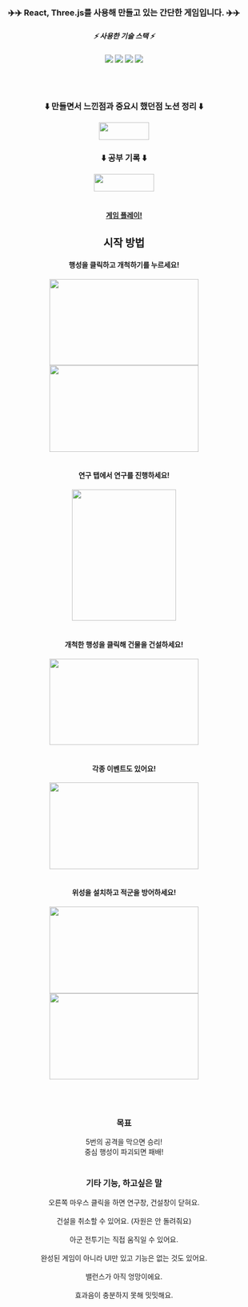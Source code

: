 <div align=center>
  
### :airplane::airplane: React, Three.js를 사용해 만들고 있는 간단한 게임입니다. :airplane::airplane:
  
#####  :zap:  사용한 기술 스택 :zap:
  
<img src="https://img.shields.io/badge/javaScript-F7DF1E?style=flat-square&logo=JavaScript&logoColor=white"/>
<img src="https://img.shields.io/badge/CSS3-1572B6?style=flat-square&logo=CSS3&logoColor=white"/>
<img src="https://img.shields.io/badge/React-61DAFB?style=flat-square&logo=React&logoColor=white"/>
<img src="https://img.shields.io/badge/Three-000000?style=flat-square&logo=three.js&logoColor=white"/>
  
<br/><br/>
### :arrow_down: 만들면서 느낀점과 중요시 했던점 노션 정리 :arrow_down:
  <a href="https://green-consonant-515.notion.site/Three-js-project-058bba84059d4936a1eb8237650911ef">
<img src="https://img.shields.io/badge/정리-000000?style=flat-square&logo=Notion&logoColor=white" width="100" height="35"/></a>
  
### :arrow_down: 공부 기록 :arrow_down:
  <a href="https://green-consonant-515.notion.site/9a88fdbad2394fb0b5a30df3221458f5?v=bc4ae03b7b554c1face6d482003c8f66">
<img src="https://img.shields.io/badge/공부기록-000000?style=flat-square&logo=Notion&logoColor=white" width="120" height="35"/></a>
<br/><br/>
  
####  <a href="https://mjkm9163.github.io/index.html">게임 플레이!</a>
  
## 시작 방법
  #### 행성을 클릭하고 개척하기를 누르세요!
  <img src="https://user-images.githubusercontent.com/78360207/162148238-d473c008-515b-4198-bf85-2a8980867804.gif"  width="297.5" height="172.55">
  <img src="https://user-images.githubusercontent.com/78360207/162148294-e3946c4c-28c1-4357-9495-c3a39519d0ab.gif"  width="297.5" height="172.55">
<br/><br/>

#### 연구 탭에서 연구를 진행하세요!
  <img src="https://user-images.githubusercontent.com/78360207/162149335-96203f51-af72-42b5-bc82-a2e7c65acd1f.gif"  width="208.25" height="262.395">
<br/><br/>
  
#### 개척한 행성을 클릭해 건물을 건설하세요!
  <img src="https://user-images.githubusercontent.com/78360207/162150137-a6e16af2-147b-4340-8484-cac82c8273f4.gif"  width="297.5" height="172.55">
<br/><br/>
  
#### 각종 이벤트도 있어요!
  <img src="https://user-images.githubusercontent.com/78360207/162153420-d55290b5-c0fe-4b57-842f-ac2afc7a432c.gif"  width="297.5" height="172.55">
<br/><br/>
  
#### 위성을 설치하고 적군을 방어하세요!
  <img src="https://user-images.githubusercontent.com/78360207/162153534-45ac3f3a-0758-461c-a70c-fc4dd9227294.gif"  width="297.5" height="172.55">
  <img src="https://user-images.githubusercontent.com/78360207/162153551-73551609-288f-4137-a236-4c43a81e71ed.gif"  width="297.5" height="172.55">
<br/><br/><br/><br/>
  
### 목표
  5번의 공격을 막으면 승리!<br/>
  중심 행성이 파괴되면 패배!<br/><br/>
  
### 기타 기능, 하고싶은 말
  오른쪽 마우스 클릭을 하면 연구창, 건설창이 닫혀요.<br/><br/>
  건설을 취소할 수 있어요. (자원은 안 돌려줘요)<br/><br/>
  아군 전투기는 직접 움직일 수 있어요.<br/><br/>
  완성된 게임이 아니라 UI만 있고 기능은 없는 것도 있어요.<br/><br/>
  밸런스가 아직 엉망이에요.<br/><br/>
  효과음이 충분하지 못해 밋밋해요.<br/><br/>
  
</div>

